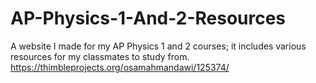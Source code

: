 # AP-Physics-1-And-2-Resources
A website I made for my AP Physics 1 and 2 courses; it includes various resources for my classmates to study from. 
https://thimbleprojects.org/osamahmandawi/125374/
